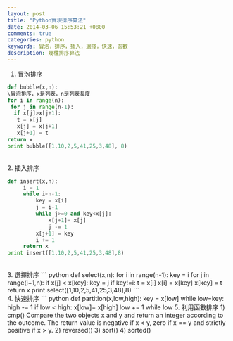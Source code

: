 ```yaml
---
layout: post
title: "Python實現排序算法"
date: 2014-03-06 15:53:21 +0800
comments: true
categories: python
keywords: 冒泡，排序，插入，選擇，快速，函數
description: 幾種排序算法
---
```

1. 冒泡排序  
``` python   
def bubble(x,n):  
\冒泡排序，x是列表，n是列表長度  
for i in range(n):  
 for j in range(n-1):  
  if x[j]>x[j+1]:  
   t = x[j]  
   x[j] = x[j+1]  
   x[j+1] = t  
return x                  
print bubble([1,10,2,5,41,25,3,48], 8)    
```  
</br><!--more-->
2. 插入排序  
``` python  
def insert(x,n):
     i = 1
     while i<n-1:
         key = x[i]
         j = i-1
         while j>=0 and key<x[j]:
             x[j+1]= x[j]
             j -= 1
         x[j+1] = key
         i += 1
     return x
print insert([1,10,2,5,41,25,3,48],8)
```  
</br>
3. 選擇排序  
``` python
def select(x,n):
    for i in range(n-1):
        key = i
        for j in range(i+1,n):
            if x[j] < x[key]:
                 key = j
        if key!=i:
            t = x[i]
            x[i] = x[key]
            x[key] = t
    return x
print select([1,10,2,5,41,25,3,48],8)
```  
</br> 
4. 快速排序
``` python
def partition(x,low,high):
    key = x[low]
    while low<high:
        while low<high and x[high]>=key:
            high -= 1
        if low < high:
            x[low]= x[high]
            low += 1
        while low <high and x[low]<=key:
            low += 1
        if low < high:
            x[high] = x[low]
            high -= 1
    x[low] = key
    return low
def quick(x,low,high):
    if low < high:
       p = partition(x,low,high)
       quick(x,low,p-1)
       quick(x,p+1,high)
    return x
```  
</br>
5. 利用函數排序  
1) cmp()  
Compare the two objects x and y and return an integer according to the outcome. The return value is negative if x < y, zero if x == y and strictly positive if x > y.  
2) reversed()  
3) sort()  
4) sorted()  